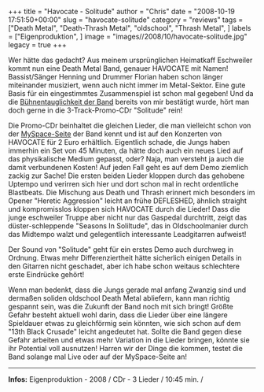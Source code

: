 +++
title = "Havocate - Solitude"
author = "Chris"
date = "2008-10-19 17:51:50+00:00"
slug = "havocate-solitude"
category = "reviews"
tags = ["Death Metal", "Death-Thrash Metal", "oldschool", "Thrash Metal", ]
labels = ["Eigenproduktion", ]
image = "images//2008/10/havocate-solitude.jpg"
legacy = true
+++


Wer hätte das gedacht? Aus meinem ursprünglichen Heimatkaff Eschweiler kommt nun eine Death Metal Band, genauer HAVOCATE mit Namen! Bassist/Sänger Henning und Drummer Florian haben schon länger miteinander musiziert, wenn auch nicht immer im Metal-Sektor. Eine gute Basis für ein eingestimmtes Zusammenspiel ist schon mal gegeben! Und da die <a href="http://necroslaughter.de/2008/10/the-13th-black-crusade-tour-2008/">Bühnentauglichkeit der Band</a> bereits von mir bestätigt wurde, hört man doch gerne in die 3-Track-Promo-CDr "Solitude" rein!

Die Promo-CDr beinhaltet die gleichen Lieder, die man vielleicht schon von der <a href="http://www.myspace.com/havocate">MySpace-Seite</a> der Band kennt und ist auf den Konzerten von HAVOCATE für 2 Euro erhältlich. Eigentlich schade, die Jungs haben immerhin ein Set von 45 Minuten, da hätte doch auch ein neues Lied auf das physikalische Medium gepasst, oder? Naja, man versteht ja auch die damit verbundenen Kosten!
Auf jeden Fall geht es auf dem Demo ziemlich zackig zur Sache! Die ersten beiden Lieder kloppen durch das gehobene Uptempo und verirren sich hier und dort schon mal in recht ordentliche Blastbeats. Die Mischung aus Death und Thrash erinnert mich besonders im Opener "Heretic Aggression" leicht an frühe DEFLESHED, ähnlich straight und kompromisslos kloppen sich HAVOCATE durch die Lieder!
Dass die junge eschweiler Truppe aber nicht nur das Gaspedal durchtritt, zeigt das düster-schleppende "Seasons In Soliltude", das in Oldschoolmanier durch das Midtempo walzt und gelegentlich interessante Leadgitarren aufweist!

Der Sound von "Solitude" geht für ein erstes Demo auch durchweg in Ordnung. Etwas mehr Differenziertheit hätte sicherlich einigen Details in den Gitarren nicht geschadet, aber ich habe schon weitaus schlechtere erste Eindrücke gehört!

Wenn man bedenkt, dass die Jungs gerade mal anfang Zwanzig sind und dermaßen soliden oldschool Death Metal abliefern, kann man richtig gespannt sein, was die Zukunft der Band noch mit sich bringt! Größte Gefahr besteht aktuell wohl darin, dass die Lieder über eine längere Spieldauer etwas zu gleichförmig sein könnten, wie sich schon auf dem "13th Black Crusade" leicht angedeutet hat. Sollte die Band gegen diese Gefahr arbeiten und etwas mehr Variation in die Lieder bringen, könnte sie ihr Potential voll ausnutzen! Harren wir der Dinge die kommen, testet die Band solange mal Live oder auf der MySpace-Seite an!





---
**Infos:**
Eigenproduktion - 2008 / 
CDr - 3 Lieder / 10:45 min. / 
